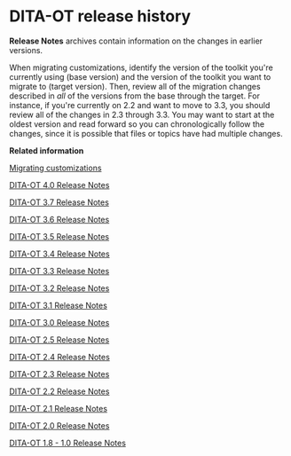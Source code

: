 # DITA-OT release history

**Release Notes** archives contain information on the changes in earlier versions.

When migrating customizations, identify the version of the toolkit you're currently using \(base version\) and the version of the toolkit you want to migrate to \(target version\). Then, review all of the migration changes described in *all* of the versions from the base through the target. For instance, if you're currently on 2.2 and want to move to 3.3, you should review all of the changes in 2.3 through 3.3. You may want to start at the oldest version and read forward so you can chronologically follow the changes, since it is possible that files or topics have had multiple changes.

**Related information**  


[Migrating customizations](../topics/migration.md)

[DITA-OT 4.0 Release Notes](https://www.dita-ot.org/4.0/release-notes/)

[DITA-OT 3.7 Release Notes](https://www.dita-ot.org/3.7/release-notes/)

[DITA-OT 3.6 Release Notes](https://www.dita-ot.org/3.6/release-notes/)

[DITA-OT 3.5 Release Notes](https://www.dita-ot.org/3.5/release-notes/)

[DITA-OT 3.4 Release Notes](https://www.dita-ot.org/3.4/release-notes/)

[DITA-OT 3.3 Release Notes](https://www.dita-ot.org/3.3/release-notes/)

[DITA-OT 3.2 Release Notes](https://www.dita-ot.org/3.2/release-notes/)

[DITA-OT 3.1 Release Notes](https://www.dita-ot.org/3.1/release-notes/)

[DITA-OT 3.0 Release Notes](https://www.dita-ot.org/3.0/release-notes/)

[DITA-OT 2.5 Release Notes](https://www.dita-ot.org/2.5/release-notes/)

[DITA-OT 2.4 Release Notes](https://www.dita-ot.org/2.4/release-notes/)

[DITA-OT 2.3 Release Notes](https://www.dita-ot.org/2.3/release-notes/)

[DITA-OT 2.2 Release Notes](https://www.dita-ot.org/2.2/release-notes/)

[DITA-OT 2.1 Release Notes](https://www.dita-ot.org/2.1/release-notes/)

[DITA-OT 2.0 Release Notes](https://www.dita-ot.org/2.0/readme/changes/rel2.0.html)

[DITA-OT 1.8 - 1.0 Release Notes](http://dita-archive.xml.org/wiki/the-dita-open-toolkit)

